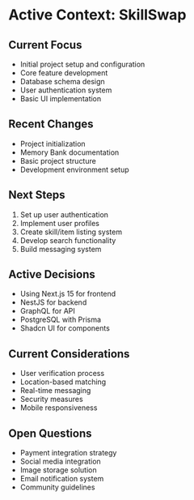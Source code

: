 # Active Context: SkillSwap

## Current Focus
- Initial project setup and configuration
- Core feature development
- Database schema design
- User authentication system
- Basic UI implementation

## Recent Changes
- Project initialization
- Memory Bank documentation
- Basic project structure
- Development environment setup

## Next Steps
1. Set up user authentication
2. Implement user profiles
3. Create skill/item listing system
4. Develop search functionality
5. Build messaging system

## Active Decisions
- Using Next.js 15 for frontend
- NestJS for backend
- GraphQL for API
- PostgreSQL with Prisma
- Shadcn UI for components

## Current Considerations
- User verification process
- Location-based matching
- Real-time messaging
- Security measures
- Mobile responsiveness

## Open Questions
- Payment integration strategy
- Social media integration
- Image storage solution
- Email notification system
- Community guidelines 